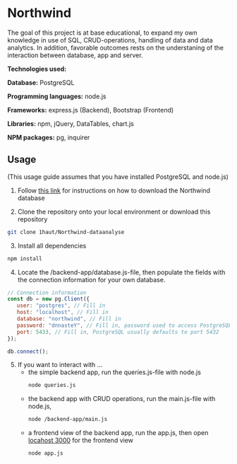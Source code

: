 # Northwind

The goal of this project is at base educational, to expand my own knowledge in use of SQL, CRUD-operations, handling of data and data analytics. In addition, favorable outcomes rests on the understaning of the interaction between database, app and server.

**Technologies used:**

**Database:** PostgreSQL

**Programming languages:** node.js

**Frameworks:** express.js (Backend), Bootstrap (Frontend)

**Libraries:** npm, jQuery, DataTables, chart.js

**NPM packages:** pg, inquirer

## Usage

(This usage guide assumes that you have installed PostgreSQL and node.js)

1. Follow [this link](https://github.com/pthom/northwind_psql) for instructions on how to download the Northwind database

2. Clone the repository onto your local environment or download this repository
```bash
git clone 1haut/Northwind-dataanalyse
```
3. Install all dependencies
```bash
npm install
```
4. Locate the /backend-app/database.js-file, then populate the fields with the connection information for your own database.
   
```javascript
// Connection information
const db = new pg.Client({
   user: "postgres", // Fill in
   host: "localhost", // Fill in
   database: "northwind", // Fill in
   password: "dnnasteY", // Fill in, password used to access PostgreSQL database
   port: 5433, // Fill in, PostgreSQL usually defaults to port 5432
});

db.connect();
   ```
5. If you want to interact with ...
   - the simple backend app, run the queries.js-file with node.js
     ```bash
     node queries.js
     ```
   - the backend app with CRUD operations, run the main.js-file with node.js,
     ```bash
     node /backend-app/main.js
     ```
   - a frontend view of the backend app, run the app.js, then open [locahost 3000](http://localhost:3000) for the frontend view
     ```bash
     node app.js
     ```
